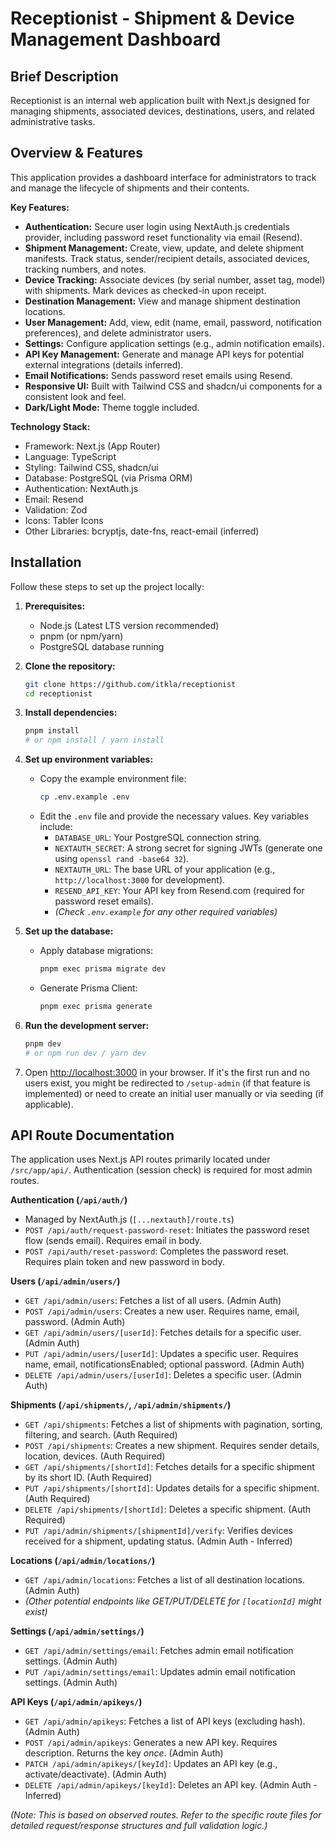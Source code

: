 # Receptionist - Shipment & Device Management Dashboard

## Brief Description

Receptionist is an internal web application built with Next.js designed for managing shipments, associated devices, destinations, users, and related administrative tasks.

## Overview & Features

This application provides a dashboard interface for administrators to track and manage the lifecycle of shipments and their contents.

**Key Features:**

*   **Authentication:** Secure user login using NextAuth.js credentials provider, including password reset functionality via email (Resend).
*   **Shipment Management:** Create, view, update, and delete shipment manifests. Track status, sender/recipient details, associated devices, tracking numbers, and notes.
*   **Device Tracking:** Associate devices (by serial number, asset tag, model) with shipments. Mark devices as checked-in upon receipt.
*   **Destination Management:** View and manage shipment destination locations.
*   **User Management:** Add, view, edit (name, email, password, notification preferences), and delete administrator users.
*   **Settings:** Configure application settings (e.g., admin notification emails).
*   **API Key Management:** Generate and manage API keys for potential external integrations (details inferred).
*   **Email Notifications:** Sends password reset emails using Resend.
*   **Responsive UI:** Built with Tailwind CSS and shadcn/ui components for a consistent look and feel.
*   **Dark/Light Mode:** Theme toggle included.

**Technology Stack:**

*   Framework: Next.js (App Router)
*   Language: TypeScript
*   Styling: Tailwind CSS, shadcn/ui
*   Database: PostgreSQL (via Prisma ORM)
*   Authentication: NextAuth.js
*   Email: Resend
*   Validation: Zod
*   Icons: Tabler Icons
*   Other Libraries: bcryptjs, date-fns, react-email (inferred)

## Installation

Follow these steps to set up the project locally:

1.  **Prerequisites:**
    *   Node.js (Latest LTS version recommended)
    *   pnpm (or npm/yarn)
    *   PostgreSQL database running

2.  **Clone the repository:**
    ```bash
    git clone https://github.com/itkla/receptionist
    cd receptionist
    ```

3.  **Install dependencies:**
    ```bash
    pnpm install
    # or npm install / yarn install
    ```

4.  **Set up environment variables:**
    *   Copy the example environment file:
        ```bash
        cp .env.example .env
        ```
    *   Edit the `.env` file and provide the necessary values. Key variables include:
        *   `DATABASE_URL`: Your PostgreSQL connection string.
        *   `NEXTAUTH_SECRET`: A strong secret for signing JWTs (generate one using `openssl rand -base64 32`).
        *   `NEXTAUTH_URL`: The base URL of your application (e.g., `http://localhost:3000` for development).
        *   `RESEND_API_KEY`: Your API key from Resend.com (required for password reset emails).
        *   *(Check `.env.example` for any other required variables)*

5.  **Set up the database:**
    *   Apply database migrations:
        ```bash
        pnpm exec prisma migrate dev
        ```
    *   Generate Prisma Client:
        ```bash
        pnpm exec prisma generate
        ```

6.  **Run the development server:**
    ```bash
    pnpm dev
    # or npm run dev / yarn dev
    ```

7.  Open [http://localhost:3000](http://localhost:3000) in your browser. If it's the first run and no users exist, you might be redirected to `/setup-admin` (if that feature is implemented) or need to create an initial user manually or via seeding (if applicable).

## API Route Documentation

The application uses Next.js API routes primarily located under `/src/app/api/`. Authentication (session check) is required for most admin routes.

**Authentication (`/api/auth/`)**

*   Managed by NextAuth.js (`[...nextauth]/route.ts`)
*   `POST /api/auth/request-password-reset`: Initiates the password reset flow (sends email). Requires email in body.
*   `POST /api/auth/reset-password`: Completes the password reset. Requires plain token and new password in body.

**Users (`/api/admin/users/`)**

*   `GET /api/admin/users`: Fetches a list of all users. (Admin Auth)
*   `POST /api/admin/users`: Creates a new user. Requires name, email, password. (Admin Auth)
*   `GET /api/admin/users/[userId]`: Fetches details for a specific user. (Admin Auth)
*   `PUT /api/admin/users/[userId]`: Updates a specific user. Requires name, email, notificationsEnabled; optional password. (Admin Auth)
*   `DELETE /api/admin/users/[userId]`: Deletes a specific user. (Admin Auth)

**Shipments (`/api/shipments/`, `/api/admin/shipments/`)**

*   `GET /api/shipments`: Fetches a list of shipments with pagination, sorting, filtering, and search. (Auth Required)
*   `POST /api/shipments`: Creates a new shipment. Requires sender details, location, devices. (Auth Required)
*   `GET /api/shipments/[shortId]`: Fetches details for a specific shipment by its short ID. (Auth Required)
*   `PUT /api/shipments/[shortId]`: Updates details for a specific shipment. (Auth Required)
*   `DELETE /api/shipments/[shortId]`: Deletes a specific shipment. (Auth Required)
*   `PUT /api/admin/shipments/[shipmentId]/verify`: Verifies devices received for a shipment, updating status. (Admin Auth - Inferred)

**Locations (`/api/admin/locations/`)**

*   `GET /api/admin/locations`: Fetches a list of all destination locations. (Admin Auth)
*   *(Other potential endpoints like GET/PUT/DELETE for `[locationId]` might exist)*

**Settings (`/api/admin/settings/`)**

*   `GET /api/admin/settings/email`: Fetches admin email notification settings. (Admin Auth)
*   `PUT /api/admin/settings/email`: Updates admin email notification settings. (Admin Auth)

**API Keys (`/api/admin/apikeys/`)**

*   `GET /api/admin/apikeys`: Fetches a list of API keys (excluding hash). (Admin Auth)
*   `POST /api/admin/apikeys`: Generates a new API key. Requires description. Returns the key *once*. (Admin Auth)
*   `PATCH /api/admin/apikeys/[keyId]`: Updates an API key (e.g., activate/deactivate). (Admin Auth)
*   `DELETE /api/admin/apikeys/[keyId]`: Deletes an API key. (Admin Auth - Inferred)

*(Note: This is based on observed routes. Refer to the specific route files for detailed request/response structures and full validation logic.)*
